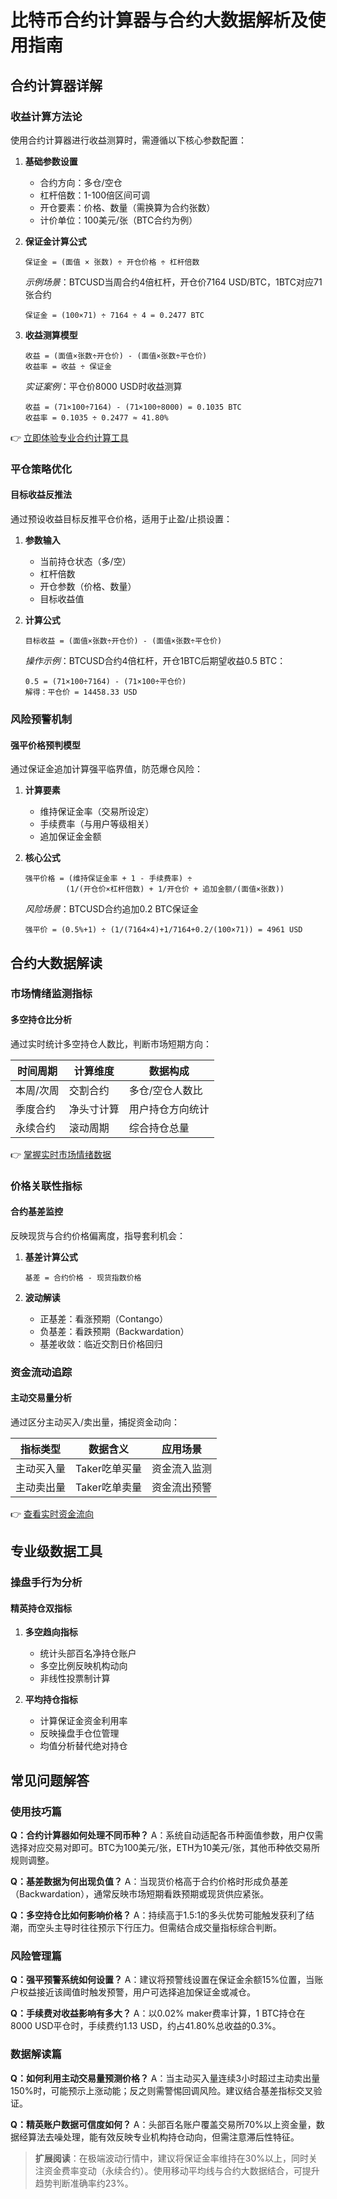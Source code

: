 # 比特币合约计算器与合约大数据解析及使用指南

## 合约计算器详解

### 收益计算方法论
使用合约计算器进行收益测算时，需遵循以下核心参数配置：

1. **基础参数设置**
   - 合约方向：多仓/空仓
   - 杠杆倍数：1-100倍区间可调
   - 开仓要素：价格、数量（需换算为合约张数）
   - 计价单位：100美元/张（BTC合约为例）

2. **保证金计算公式**
   ```
   保证金 = (面值 × 张数) ÷ 开仓价格 ÷ 杠杆倍数
   ```
   *示例场景*：BTCUSD当周合约4倍杠杆，开仓价7164 USD/BTC，1BTC对应71张合约
   ```
   保证金 = (100×71) ÷ 7164 ÷ 4 = 0.2477 BTC
   ```

3. **收益测算模型**
   ```
   收益 = (面值×张数÷开仓价) - (面值×张数÷平仓价)
   收益率 = 收益 ÷ 保证金
   ```
   *实证案例*：平仓价8000 USD时收益测算
   ```
   收益 = (71×100÷7164) - (71×100÷8000) = 0.1035 BTC
   收益率 = 0.1035 ÷ 0.2477 ≈ 41.80%
   ```

👉 [立即体验专业合约计算工具](https://bit.ly/okx_welcome)

### 平仓策略优化
#### 目标收益反推法
通过预设收益目标反推平仓价格，适用于止盈/止损设置：

1. **参数输入**
   - 当前持仓状态（多/空）
   - 杠杆倍数
   - 开仓参数（价格、数量）
   - 目标收益值

2. **计算公式**
   ```
   目标收益 = (面值×张数÷开仓价) - (面值×张数÷平仓价)
   ```
   *操作示例*：BTCUSD合约4倍杠杆，开仓1BTC后期望收益0.5 BTC：
   ```
   0.5 = (71×100÷7164) - (71×100÷平仓价)
   解得：平仓价 = 14458.33 USD
   ```

### 风险预警机制
#### 强平价格预判模型
通过保证金追加计算强平临界值，防范爆仓风险：

1. **计算要素**
   - 维持保证金率（交易所设定）
   - 手续费率（与用户等级相关）
   - 追加保证金金额

2. **核心公式**
   ```
   强平价格 = (维持保证金率 + 1 - 手续费率) ÷ 
            (1/(开仓价×杠杆倍数) + 1/开仓价 + 追加金额/(面值×张数))
   ```
   *风险场景*：BTCUSD合约追加0.2 BTC保证金
   ```
   强平价 = (0.5%+1) ÷ (1/(7164×4)+1/7164+0.2/(100×71)) = 4961 USD
   ```

## 合约大数据解读

### 市场情绪监测指标
#### 多空持仓比分析
通过实时统计多空持仓人数比，判断市场短期方向：

| 时间周期 | 计算维度 | 数据构成 |
|---------|----------|----------|
| 本周/次周 | 交割合约 | 多仓/空仓人数比 |
| 季度合约 | 净头寸计算 | 用户持仓方向统计 |
| 永续合约 | 滚动周期 | 综合持仓总量 |

👉 [掌握实时市场情绪数据](https://bit.ly/okx_welcome)

### 价格关联性指标
#### 合约基差监控
反映现货与合约价格偏离度，指导套利机会：

1. **基差计算公式**
   ```
   基差 = 合约价格 - 现货指数价格
   ```

2. **波动解读**
   - 正基差：看涨预期（Contango）
   - 负基差：看跌预期（Backwardation）
   - 基差收敛：临近交割日价格回归

### 资金流动追踪
#### 主动交易量分析
通过区分主动买入/卖出量，捕捉资金动向：

| 指标类型 | 数据含义 | 应用场景 |
|----------|----------|----------|
| 主动买入量 | Taker吃单买量 | 资金流入监测 |
| 主动卖出量 | Taker吃单卖量 | 资金流出预警 |

👉 [查看实时资金流向](https://bit.ly/okx_welcome)

## 专业级数据工具

### 操盘手行为分析
#### 精英持仓双指标
1. **多空趋向指标**
   - 统计头部百名净持仓账户
   - 多空比例反映机构动向
   - 非线性投票制计算

2. **平均持仓指标**
   - 计算保证金资金利用率
   - 反映操盘手仓位管理
   - 均值分析替代绝对持仓

## 常见问题解答

### 使用技巧篇
**Q：合约计算器如何处理不同币种？**
A：系统自动适配各币种面值参数，用户仅需选择对应交易对即可。BTC为100美元/张，ETH为10美元/张，其他币种依交易所规则调整。

**Q：基差数据为何出现负值？**
A：当现货价格高于合约价格时形成负基差（Backwardation），通常反映市场短期看跌预期或现货供应紧张。

**Q：多空持仓比如何影响价格？**
A：持续高于1.5:1的多头优势可能触发获利了结潮，而空头主导时往往预示下行压力。但需结合成交量指标综合判断。

### 风险管理篇
**Q：强平预警系统如何设置？**
A：建议将预警线设置在保证金余额15%位置，当账户权益接近该阈值时触发预警，用户可选择追加保证金或减仓。

**Q：手续费对收益影响有多大？**
A：以0.02% maker费率计算，1 BTC持仓在8000 USD平仓时，手续费约1.13 USD，约占41.80%总收益的0.3%。

### 数据解读篇
**Q：如何利用主动交易量预测价格？**
A：当主动买入量连续3小时超过主动卖出量150%时，可能预示上涨动能；反之则需警惕回调风险。建议结合基差指标交叉验证。

**Q：精英账户数据可信度如何？**
A：头部百名账户覆盖交易所70%以上资金量，数据经算法去噪处理，能有效反映专业机构持仓动向，但需注意滞后性特征。

> **扩展阅读**：在极端波动行情中，建议将保证金率维持在30%以上，同时关注资金费率变动（永续合约）。使用移动平均线与合约大数据结合，可提升趋势判断准确率约23%。